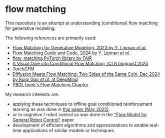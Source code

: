 # flow matching

This repository is an attempt at understanding (conditional) flow matching for generative modeling.

The following references are primarily used:

- [Flow Matching for Generative Modeling, 2023 by Y. Lipman *et al.*](https://arxiv.org/abs/2210.02747)
- [Flow Matching Guide and Code, 2024 by Y. Lipman *et al.*](https://arxiv.org/abs/2412.06264)
- [flow_matching PyTorch library by FAIR](https://github.com/facebookresearch/flow_matching)
- [A Visual Dive into Conditional Flow Matching, ICLR blogpost 2025](https://dl.heeere.com/conditional-flow-matching/blog/conditional-flow-matching/)
- [TorchCFM](https://github.com/atong01/conditional-flow-matching)
- [Diffusion Meets Flow Matching: Two Sides of the Same Coin, Dec 2024 by Ruiqi Gao *et al.* at DeepMind](https://diffusionflow.github.io)
- [PBDL book's Flow Matching Chapter](https://physicsbaseddeeplearning.org/probmodels-flowmatching.html)

My research interests are:

- applying these techniques to offline goal conditioned reinforcement learning as was done in [this paper (May 2025)](https://arxiv.org/pdf/2505.19717).
- or to cognitive / robot control as was done in the ["Flow Model for General Robot Control"](https://arxiv.org/abs/2410.24164) paper.
- development of efficient algorithms and approximations to enable real-time applications of similar models or techniques.






